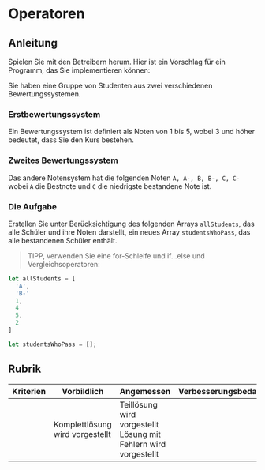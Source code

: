 # Operatoren

## Anleitung

Spielen Sie mit den Betreibern herum. Hier ist ein Vorschlag für ein Programm, das Sie implementieren können:

Sie haben eine Gruppe von Studenten aus zwei verschiedenen Bewertungssystemen.

### Erstbewertungssystem

Ein Bewertungssystem ist definiert als Noten von 1 bis 5, wobei 3 und höher bedeutet, dass Sie den Kurs bestehen.

### Zweites Bewertungssystem

Das andere Notensystem hat die folgenden Noten `A, A-, B, B-, C, C-` wobei `A` die Bestnote und `C` die niedrigste bestandene Note ist.

### Die Aufgabe

Erstellen Sie unter Berücksichtigung des folgenden Arrays `allStudents`, das alle Schüler und ihre Noten darstellt, ein neues Array `studentsWhoPass`, das alle bestandenen Schüler enthält.

> TIPP, verwenden Sie eine for-Schleife und if...else und Vergleichsoperatoren:

```javascript
let allStudents = [
  'A',
  'B-'
  1,
  4
  5,
  2
]

let studentsWhoPass = [];
```

## Rubrik

| Kriterien | Vorbildlich                     | Angemessen                                                      | Verbesserungsbedarf |
| --------- | ------------------------------- | --------------------------------------------------------------- | ------------------- |
|           | Komplettlösung wird vorgestellt | Teillösung wird vorgestellt Lösung mit Fehlern wird vorgestellt |
